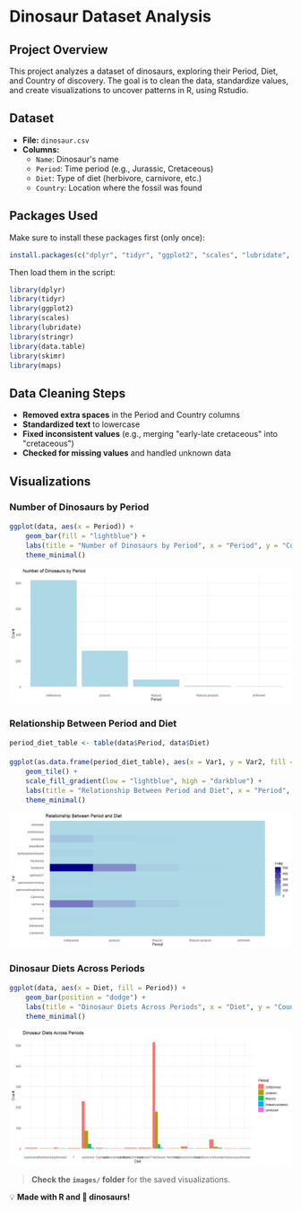 # Dinosaur Dataset Analysis

## Project Overview
This project analyzes a dataset of dinosaurs, exploring their Period, Diet, and Country of discovery. The goal is to clean the data, standardize values, and create visualizations to uncover patterns in R, using Rstudio.

## Dataset
- **File:** `dinosaur.csv`
- **Columns:**
  - `Name`: Dinosaur's name
  - `Period`: Time period (e.g., Jurassic, Cretaceous)
  - `Diet`: Type of diet (herbivore, carnivore, etc.)
  - `Country`: Location where the fossil was found

## Packages Used
Make sure to install these packages first (only once):

```r
install.packages(c("dplyr", "tidyr", "ggplot2", "scales", "lubridate", "stringr", "data.table", "skimr", "maps"))
```

Then load them in the script:

```r
library(dplyr)
library(tidyr)
library(ggplot2)
library(scales)
library(lubridate)
library(stringr)
library(data.table)
library(skimr)
library(maps)
```

## Data Cleaning Steps
- **Removed extra spaces** in the Period and Country columns
- **Standardized text** to lowercase
- **Fixed inconsistent values** (e.g., merging "early-late cretaceous" into "cretaceous")
- **Checked for missing values** and handled unknown data

##  Visualizations

###  Number of Dinosaurs by Period
```r
ggplot(data, aes(x = Period)) +
    geom_bar(fill = "lightblue") +
    labs(title = "Number of Dinosaurs by Period", x = "Period", y = "Count") +
    theme_minimal()
```
![Number of Dinosaurs by Period](images/period_count_plot.png)

###  Relationship Between Period and Diet
```r
period_diet_table <- table(data$Period, data$Diet)

ggplot(as.data.frame(period_diet_table), aes(x = Var1, y = Var2, fill = Freq)) +
    geom_tile() +
    scale_fill_gradient(low = "lightblue", high = "darkblue") +
    labs(title = "Relationship Between Period and Diet", x = "Period", y = "Diet") +
    theme_minimal()
```
![Relationship Between Period and Diet](images/period_diet_heatmap.png)

###  Dinosaur Diets Across Periods
```r
ggplot(data, aes(x = Diet, fill = Period)) +
    geom_bar(position = "dodge") +
    labs(title = "Dinosaur Diets Across Periods", x = "Diet", y = "Count") +
    theme_minimal()
```
![Dinosaur Diets Across Periods](images/diet_by_period_plot.png)

> **Check the `images/` folder** for the saved visualizations.

💡 **Made with R and 🦖 dinosaurs!**

